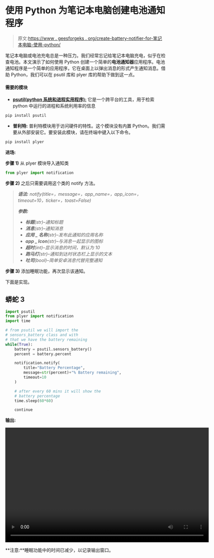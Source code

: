 # 使用 Python 为笔记本电脑创建电池通知程序

> 原文:[https://www . geesforgeks . org/create-battery-notifier-for-笔记本电脑-使用-python/](https://www.geeksforgeeks.org/create-battery-notifier-for-laptop-using-python/)

笔记本电脑或电池充电总是一种压力。我们经常忘记给笔记本电脑充电，似乎在检查电池。本文演示了如何使用 Python 创建一个简单的**电池通知器**应用程序。电池通知程序是一个简单的应用程序，它在桌面上以弹出消息的形式产生通知消息。借助 Python，我们可以在 psutil 库和 plyer 库的帮助下做到这一点。

#### 需要的模块

*   [**psutil(python 系统和进程实用程序):**](https://www.geeksforgeeks.org/psutil-module-in-python/) 它是一个跨平台的工具，用于检索 python 中运行的进程和系统利用率的信息

```py
pip install psutil
```

*   **普利特:** 普利特模块用于访问硬件的特性。这个模块没有内置 Python。我们需要从外部安装它。要安装此模块，请在终端中键入以下命令。

```py
pip install plyer
```

**进场:**

**步骤 1)** 从 plyer 模块导入通知类

```py
from plyer import notification
```

**步骤 2)** 之后只需要调用这个类的 notify 方法。

> ***语法:** notify(title=，message=，app_name=，app_icon=，timeout=10，ticker=，toast=False)*
> 
> ***参数:***
> 
> *   ***标题**(str)–通知标题*
> *   ***消息**(str)–通知消息*
> *   ***应用 _ 名称**(str)–发布此通知的应用名称*
> *   ***app _ Icon**(str)–与消息一起显示的图标*
> *   ***超时**(int)–显示消息的时间，默认为 10*
> *   ***跑马灯**(str)–通知到达时状态栏上显示的文本*
> *   ***吐司**(bool)–简单安卓消息代替完整通知*

**步骤 3)** 添加睡眠功能，再次显示该通知。

下面是实现。

## 蟒蛇 3

```py
import psutil
from plyer import notification
import time

# from psutil we will import the
# sensors_battery class and with
# that we have the battery remaining
while(True):
    battery = psutil.sensors_battery()
    percent = battery.percent

    notification.notify(
        title="Battery Percentage",
        message=str(percent)+"% Battery remaining",
        timeout=10
    )

    # after every 60 mins it will show the
    # battery percentage
    time.sleep(60*60)

    continue
```

**输出:**

<video class="wp-video-shortcode" id="video-471281-1" width="640" height="360" preload="metadata" controls=""><source type="video/webm" src="https://media.geeksforgeeks.org/wp-content/cdn-uploads/20200819193247/battery-notifier-python.webm?_=1">[https://media.geeksforgeeks.org/wp-content/cdn-uploads/20200819193247/battery-notifier-python.webm](https://media.geeksforgeeks.org/wp-content/cdn-uploads/20200819193247/battery-notifier-python.webm)</video>

**注意:**睡眠功能中的时间已减少，以记录输出窗口。